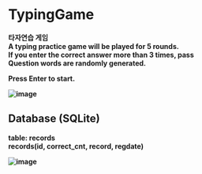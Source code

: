 # TypingGame

<b> 타자연습 게임\
A typing practice game will be played for 5 rounds. \
If you enter the correct answer more than 3 times, pass \
Question words are randomly generated.

<b> Press Enter to start.

![image](https://user-images.githubusercontent.com/55138034/140465612-2285585e-5a33-4bca-94eb-c84b88a521a4.png)

## Database (SQLite)

table: records \
records(id, correct_cnt, record, regdate)

![image](https://user-images.githubusercontent.com/55138034/140465714-ff6c70fa-ed30-413f-bfbe-f6272b74c53d.png)
